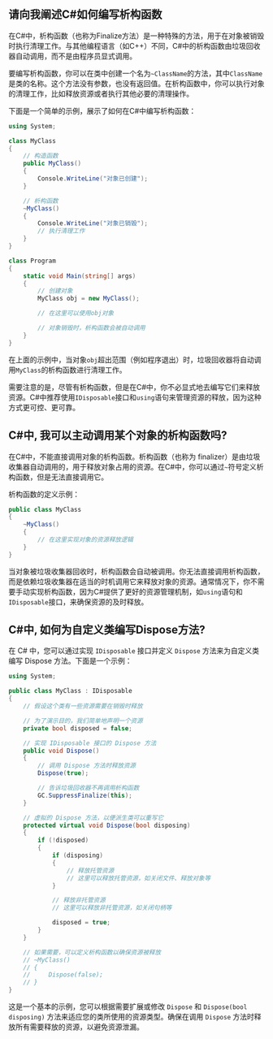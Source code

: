 ## 请向我阐述C#如何编写析构函数

在C#中，析构函数（也称为Finalize方法）是一种特殊的方法，用于在对象被销毁时执行清理工作。与其他编程语言（如C++）不同，C#中的析构函数由垃圾回收器自动调用，而不是由程序员显式调用。

要编写析构函数，你可以在类中创建一个名为`~ClassName`的方法，其中`ClassName`是类的名称。这个方法没有参数，也没有返回值。在析构函数中，你可以执行对象的清理工作，比如释放资源或者执行其他必要的清理操作。

下面是一个简单的示例，展示了如何在C#中编写析构函数：

```csharp
using System;

class MyClass
{
    // 构造函数
    public MyClass()
    {
        Console.WriteLine("对象已创建");
    }

    // 析构函数
    ~MyClass()
    {
        Console.WriteLine("对象已销毁");
        // 执行清理工作
    }
}

class Program
{
    static void Main(string[] args)
    {
        // 创建对象
        MyClass obj = new MyClass();

        // 在这里可以使用obj对象

        // 对象销毁时，析构函数会被自动调用
    }
}
```

在上面的示例中，当对象`obj`超出范围（例如程序退出）时，垃圾回收器将自动调用`MyClass`的析构函数进行清理工作。

需要注意的是，尽管有析构函数，但是在C#中，你不必显式地去编写它们来释放资源。C#中推荐使用`IDisposable`接口和`using`语句来管理资源的释放，因为这种方式更可控、更可靠。


## C#中, 我可以主动调用某个对象的析构函数吗?

在C#中，不能直接调用对象的析构函数。析构函数（也称为 finalizer）是由垃圾收集器自动调用的，用于释放对象占用的资源。在C#中，你可以通过`~`符号定义析构函数，但是无法直接调用它。

析构函数的定义示例：

```csharp
public class MyClass
{
    ~MyClass()
    {
        // 在这里实现对象的资源释放逻辑
    }
}
```

当对象被垃圾收集器回收时，析构函数会自动被调用。你无法直接调用析构函数，而是依赖垃圾收集器在适当的时机调用它来释放对象的资源。通常情况下，你不需要手动实现析构函数，因为C#提供了更好的资源管理机制，如`using`语句和`IDisposable`接口，来确保资源的及时释放。

## C#中, 如何为自定义类编写Dispose方法?
在 C# 中，您可以通过实现 `IDisposable` 接口并定义 `Dispose` 方法来为自定义类编写 Dispose 方法。下面是一个示例：

```csharp
using System;

public class MyClass : IDisposable
{
    // 假设这个类有一些资源需要在销毁时释放

    // 为了演示目的，我们简单地声明一个资源
    private bool disposed = false;

    // 实现 IDisposable 接口的 Dispose 方法
    public void Dispose()
    {
        // 调用 Dispose 方法时释放资源
        Dispose(true);

        // 告诉垃圾回收器不再调用析构函数
        GC.SuppressFinalize(this);
    }

    // 虚拟的 Dispose 方法，以便派生类可以重写它
    protected virtual void Dispose(bool disposing)
    {
        if (!disposed)
        {
            if (disposing)
            {
                // 释放托管资源
                // 这里可以释放托管资源，如关闭文件、释放对象等
            }

            // 释放非托管资源
            // 这里可以释放非托管资源，如关闭句柄等

            disposed = true;
        }
    }

    // 如果需要，可以定义析构函数以确保资源被释放
    // ~MyClass()
    // {
    //     Dispose(false);
    // }
}
```

这是一个基本的示例，您可以根据需要扩展或修改 `Dispose` 和 `Dispose(bool disposing)` 方法来适应您的类所使用的资源类型。确保在调用 `Dispose` 方法时释放所有需要释放的资源，以避免资源泄漏。